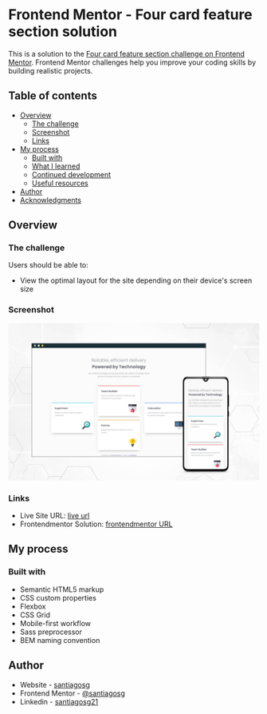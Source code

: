 # Frontend Mentor - Four card feature section solution

This is a solution to the [Four card feature section challenge on Frontend Mentor](https://www.frontendmentor.io/challenges/four-card-feature-section-weK1eFYK). Frontend Mentor challenges help you improve your coding skills by building realistic projects. 

## Table of contents

- [Overview](#overview)
  - [The challenge](#the-challenge)
  - [Screenshot](#screenshot)
  - [Links](#links)
- [My process](#my-process)
  - [Built with](#built-with)
  - [What I learned](#what-i-learned)
  - [Continued development](#continued-development)
  - [Useful resources](#useful-resources)
- [Author](#author)
- [Acknowledgments](#acknowledgments)

## Overview

### The challenge

Users should be able to:

- View the optimal layout for the site depending on their device's screen size

### Screenshot

![](./images/solution-card-w1440.jpg)


### Links

- Live Site URL: [live url](https://santiagosg.github.io/Frontend-mentor-solutions-newbie/four-card-feature-section/)
- Frontendmentor Solution: [frontendmentor URL](https://www.frontendmentor.io/solutions/four-card-feature-section-By9kfUiMc)


## My process

### Built with

- Semantic HTML5 markup
- CSS custom properties
- Flexbox
- CSS Grid
- Mobile-first workflow
- Sass preprocessor
- BEM naming convention


## Author

- Website - [santiagosg](https://santiagosg.github.io/)
- Frontend Mentor - [@santiagosg](https://www.frontendmentor.io/profile/santiagosg)
- Linkedin - [santiagosg21](https://www.linkedin.com/in/santiagosg21/)